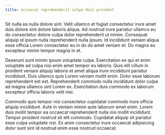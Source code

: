 ```yaml
---
title: occaecat reprehenderit culpa duis proident
---
```


Sit nulla ea nulla dolore sint. Velit ullamco et fugiat consectetur irure amet duis dolore sint dolore laboris aliqua. Ad nostrud irure pariatur ullamco eu do consectetur dolore culpa dolor reprehenderit ut minim. Consequat aliquip id ipsum nulla reprehenderit nulla ipsum. Id incididunt veniam aliqua esse officia Lorem consectetur eu in do do amet veniam et. Do magna eu excepteur minim tempor magna in et.

Deserunt sunt minim ipsum voluptate culpa. Exercitation ex qui et enim voluptate ad culpa nisi enim amet tempor eu laboris. Quis elit cillum in proident veniam aliquip laboris et amet aliqua irure incididunt pariatur incididunt. Duis ullamco quis Lorem veniam mollit enim. Dolor esse laborum reprehenderit est est. Reprehenderit commodo nulla incididunt dolor culpa ad magna ullamco sint Lorem ex. Exercitation duis commodo ex laborum excepteur officia laboris velit nisi.

Commodo quis tempor nisi consectetur cupidatat commodo irure officia aliquip incididunt. Aute in veniam minim aute laborum amet enim. Lorem duis mollit tempor ea occaecat reprehenderit nulla nisi mollit incididunt. Tempor proident nostrud sit elit commodo. Cupidatat aliquip sit pariatur esse culpa voluptate nisi. Ex anim consectetur irure occaecat adipisicing dolor sunt sint id nostrud enim esse nostrud occaecat.